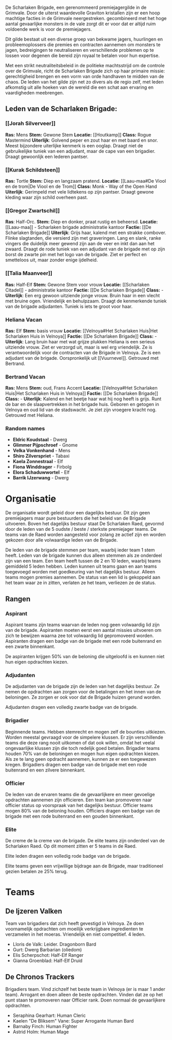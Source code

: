 De Scharlaken Brigade, een gerenommeerd premiejagergilde in de Grimvale. Door de uiterst waardevolle Graviton kristallen zijn er een hoop machtige facties in de Grimvale neergestreken. gecombineerd met het hoge aantal gevaarlijke monsters in de vale zorgt dit  er voor dat er altijd ruim voldoende werk is voor de premiejagers. 

Dit gilde bestaat uit een diverse groep van bekwame jagers, huurlingen en probleemoplossers die premies en contracten aannemen om monsters te jagen, bedreigingen te neutraliseren en verschillende problemen op te lossen voor degenen die bereid zijn royaal te betalen voor hun expertise.

Met een strikt neutraliteitsbeleid in de politieke machtsstrijd om de controle over de Grimvale, richt de Scharlaken Brigade zich op haar primaire missie: gerechtigheid brengen en een vorm van orde handhaven te midden van de chaos. De leden van het gilde zijn net zo divers als de regio zelf, met leden afkomstig uit alle hoeken van de wereld die een schat aan ervaring en vaardigheden meebrengen.

## Leden van de Scharlaken Brigade:
### [[Jorah Silverveer]]
**Ras:** Mens
**Stem:** Gewone Stem
**Locatie:** [[Houtkamp]]
**Class:** Rogue Mastermind
**Uiterlijk**: Golvend peper en zout haar en met baard en snor. Meest bijzondere uiterlijke kenmerk is een ooglap. Draagt niet de gebruikelijke tuniek van een adjudant, maar de cape van een brigadier. Draagt gewoonlijk een lederen pantser.

### [[Kurak Schildsteen]]
**Ras:** Tortle
**Stem:** Diep en langzaam pratend.
**Locatie:** [[Laau-maa#De Viool en de trom|De Viool en de Trom]]
**Class:** Monk - Way of the Open Hand
**Uiterlijk**: Gerimpeld met vele lidtekens op zijn pantser. Draagt gewone kleding waar zijn schild overheen past.


### [[Gregor Zwartschil]]

**Ras**: Half-Orc. 
**Stem:** Diep en donker, praat rustig en beheersd.
**Locatie:** [[Laau-maa]] - Scharlaken brigade administratie kantoor
**Factie:** [[De Scharlaken Brigade]]
**Uiterlijk**: Grijs haar, kalend met een strakke combover. Flinke slagtanden, die versierd zijn met graveringen. Lang en slank, ranke vingers die duidelijk meer gewend zijn aan de veer en inkt dan aan het zwaard. Draagt de rode tuniek van een adjudant van de brigade met op zijn borst de zwarte pin met het logo van de brigade. Ziet er perfect en smetteloos uit, maar zonder enige ijdelheid. 

### [[Talia Maanveer]]

**Ras:** Half-Elf
**Stem:** Gewone Stem voor vrouw
**Locatie:** [[Scharlaken Citadel]] - administratie kantoor
**Factie:** [[De Scharlaken Brigade]]
**Class:** -
**Uiterlijk**: Een erg gewoon uitziende jonge vrouw. Bruin haar in een vlecht met bruine ogen. Vriendelijk en behulpzaam. Draagt de kenmerkende tuniek van de brigade adjudanten. Tuniek is iets te groot voor haar.

### Heliana Vacan
**Ras:** Elf
**Stem:** basis vrouw
**Locatie:** [[Velnoya#Het Scharlaken Huis|Het Scharlaken Huis in Velnoya]]
**Factie:** [[De Scharlaken Brigade]]
**Class:** -
**Uiterlijk**: Lang bruin haar met wat grijze plukken
Heliana is een serieus uitziende vrouw. Ziet er verzorgd uit, maar is wel erg vriendelijk. Ze is verantwoordelijk voor de contracten van de Brigade in Velnoya. Ze is een adjudant van de brigade. Oorspronkelijk uit [[Vuurnevel]]. Getrouwd met Bertrand.

### Bertrand Vacan
**Ras:** Mens
**Stem:** oud, Frans Accent
**Locatie:** [[Velnoya#Het Scharlaken Huis|Het Scharlaken Huis in Velnoya]]
**Factie:** [[De Scharlaken Brigade]]
**Class:** -
**Uiterlijk**: Kalend en het beetje haar wat hij nog heeft is grijs. Runt de bar en de slaapvertrekken in het brigade huis. Geboren en getogen in Velnoya en oud lid van de stadswacht. Je ziet zijn vroegere kracht nog. Getrouwd met Heliana.





### Random names
- **Eldric Koudstaal** - Dwerg
- **Glimmer Pijpschroef** - Gnome
- **Velka Vonkenhand** - Mens
- **Shiro Zilverspriet** - Tabaxi
- **Kaela Zonnestraal** - Elf
- **Fiona Winddrager** - Firbolg
- **Elora Schaduwwortel** - Elf
- **Barrik IJzerwang** - Dwerg


# Organisatie
De organisatie wordt geleid door een dagelijks bestuur. Dit zijn geen premiejagers maar pure bestuurders die het beleid van de Brigade uitvoeren.
Boven het dagelijks bestuur staat De Scharlaken Raed, gevormd door de leden van de 5 oudste / beste / sterkste premiejager teams. De teams van de Raed worden aangesteld voor zolang ze actief zijn en worden gekozen door alle volwaardige leden van de Brigade.

De leden van de brigade stemmen per team, waarbij ieder team 1 stem heeft. 
Leden van de brigade kunnen dus alleen stemmen als ze onderdeel zijn van een team. Een team heeft tussen de 2 en 10 leden, waarbij teams gemiddeld 5 leden hebben.
Leden kunnen uit teams gaan en aan teams toegevoegd worden met goedkeuring van het dagelijks bestuur.
Alleen teams mogen premies aannemen.
De status van een lid is gekoppeld aan het team waar ze in zitten, verlaten ze het team, verliezen ze de status.
## Rangen
### Aspirant
Aspirant teams zijn teams waarvan de leden nog geen volwaardig lid zijn van de brigade. Aspiranten moeten eerst een aantal missies uitvoeren om zich te bewijzen waarna zee tot volwaardig lid gepromoveerd worden.
Aspiranten dragen een badge van de brigade met een rode buitenrand en een zwarte binnenkant.

De aspiranten krijgen 50% van de beloning die uitgeloofd is en kunnen niet hun eigen opdrachten kiezen.

### Adjudanten
De adjudanten van de brigade zijn de leden van het dagelijks bestuur. Ze nemen de opdrachten aan zorgen voor de betalingen en het innen van de beloningen. Ze zorgen er ook voor dat de Brigade huizen gerund worden.

Adjudanten dragen een volledig zwarte badge van de brigade.



### Brigadier
Beginnende teams. Hebben stemrecht en mogen zelf de bounties uitkiezen. Worden meestal gevraagd voor de simpelere klussen. Er zijn verschillende teams die deze rang nooit uitkomen of dat ook willen, omdat het veelal ongevaarlijke klussen zijn die toch redelijk goed betalen. Brigadier teams houden 70% van de beloningen en mogen hun eigen opdrachten kiezen. Als ze te lang geen opdracht aannemen, kunnen ze er een toegewezen kregen.
Brigadiers dragen een badge van de brigade met een rode buitenrand en een zilvere binnenkant.

### Officier
De leden van de ervaren teams die de gevaarlijkere en meer gevoelige opdrachten aannemen zijn officieren. Een team kan promoveren naar officier status op voorspraak van het dagelijks bestuur.
Officier teams mogen 80% van de beloning houden.
Officiers dragen een badge van de brigade met een rode buitenrand en een gouden binnenkant.

### Elite
De creme de la creme van de brigade. De elite teams zijn onderdeel van de Scharlaken Raed. Op dit moment zitten er 5 teams in de Raed.

Elite leden dragen een volledig rode badge van de brigade.

Elite teams geven een vrijwillige bijdrage aan de Brigade, maar traditioneel gezien betalen ze 25% terug.



# Teams

## De Ijzeren Valken
Team van brigadiers dat zich heeft gevestigd in Velnoya. Ze doen voornamelijk opdrachten om moeilijk verkrijgbare ingredienten te verzamelen in het moeras. Vriendelijk en niet competitief. 
4 leden. 
- Lloris de Valk: Leider. Dragonborn Bard
- Gurt: Dwerg Barbarian (oliedom)
- Elis Scherpschot: Half-Elf Ranger
- Gianna Groenblad: Half-Elf Druid

## De Chronos Trackers
Brigadiers team. Vind zichzelf het beste team in Velnoya (er is maar 1 ander team). Arrogant en doen alleen de beste opdrachten. Vinden dat ze op het punt staan te promoveren naar Officier rank. Doen normaal de gevaarlijkere opdrachten.
- Seraphina Gearhart: Human Cleric 
- Kaelen "De Bliksem" Vane: Super Arrogante Human Bard
- Barnaby Finch: Human Fighter
- Astrid Holm: Human Mage
